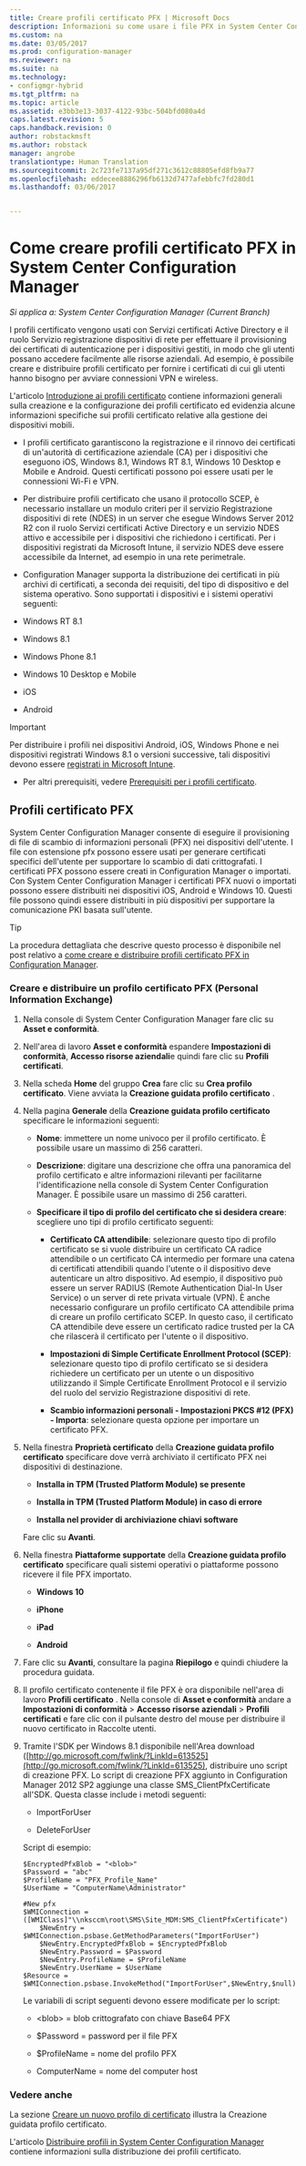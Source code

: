 ```yaml
---
title: Creare profili certificato PFX | Microsoft Docs
description: Informazioni su come usare i file PFX in System Center Configuration Manager per generare i certificati specifici dell&quot;utente che supportano lo scambio di dati crittografati.
ms.custom: na
ms.date: 03/05/2017
ms.prod: configuration-manager
ms.reviewer: na
ms.suite: na
ms.technology:
- configmgr-hybrid
ms.tgt_pltfrm: na
ms.topic: article
ms.assetid: e3bb3e13-3037-4122-93bc-504bfd080a4d
caps.latest.revision: 5
caps.handback.revision: 0
author: robstackmsft
ms.author: robstack
manager: angrobe
translationtype: Human Translation
ms.sourcegitcommit: 2c723fe7137a95df271c3612c88805efd8fb9a77
ms.openlocfilehash: eddecee8886296fb6132d7477afebbfc7fd280d1
ms.lasthandoff: 03/06/2017


---
```

# <a name="how-to-create-pfx-certificate-profiles-in-system-center-configuration-manager"></a>Come creare profili certificato PFX in System Center Configuration Manager

*Si applica a: System Center Configuration Manager (Current Branch)*

I profili certificato vengono usati con Servizi certificati Active Directory e il ruolo Servizio registrazione dispositivi di rete per effettuare il provisioning dei certificati di autenticazione per i dispositivi gestiti, in modo che gli utenti possano accedere facilmente alle risorse aziendali. Ad esempio, è possibile creare e distribuire profili certificato per fornire i certificati di cui gli utenti hanno bisogno per avviare connessioni VPN e wireless.

L'articolo [Introduzione ai profili certificato](../../protect/deploy-use/introduction-to-certificate-profiles.md) contiene informazioni generali sulla creazione e la configurazione dei profili certificato ed evidenzia alcune informazioni specifiche sui profili certificato relative alla gestione dei dispositivi mobili.

- I profili certificato garantiscono la registrazione e il rinnovo dei certificati di un'autorità di certificazione aziendale (CA) per i dispositivi che eseguono iOS, Windows 8.1, Windows RT 8.1, Windows 10 Desktop e Mobile e Android. Questi certificati possono poi essere usati per le connessioni Wi-Fi e VPN.

-  Per distribuire profili certificato che usano il protocollo SCEP, è necessario installare un modulo criteri per il servizio Registrazione dispositivi di rete (NDES) in un server che esegue Windows Server 2012 R2 con il ruolo Servizi certificati Active Directory e un servizio NDES attivo e accessibile per i dispositivi che richiedono i certificati. Per i dispositivi registrati da Microsoft Intune, il servizio NDES deve essere accessibile da Internet, ad esempio in una rete perimetrale.

-  Configuration Manager supporta la distribuzione dei certificati in più archivi di certificati, a seconda dei requisiti, del tipo di dispositivo e del sistema operativo. Sono supportati i dispositivi e i sistemi operativi seguenti:
 -   Windows RT 8.1  
 -   Windows 8.1  
 -   Windows Phone 8.1  
 -   Windows 10 Desktop e Mobile  
 -   iOS  
 -   Android  
 > [!IMPORTANT]  
 >  Per distribuire i profili nei dispositivi Android, iOS, Windows Phone e nei dispositivi registrati Windows 8.1 o versioni successive, tali dispositivi devono essere [registrati in Microsoft Intune](https://technet.microsoft.com/en-us/library/dn646962.aspx).   

- Per altri prerequisiti, vedere [Prerequisiti per i profili certificato](../../protect/plan-design/prerequisites-for-certificate-profiles.md).

## <a name="pfx-certificate-profiles"></a>Profili certificato PFX
System Center Configuration Manager consente di eseguire il provisioning di file di scambio di informazioni personali (PFX) nei dispositivi dell'utente. I file con estensione pfx possono essere usati per generare certificati specifici dell'utente per supportare lo scambio di dati crittografati. I certificati PFX possono essere creati in Configuration Manager o importati. Con System Center Configuration Manager i certificati PFX nuovi o importati possono essere distribuiti nei dispositivi iOS, Android e Windows 10. Questi file possono quindi essere distribuiti in più dispositivi per supportare la comunicazione PKI basata sull'utente.  

> [!TIP]  
>  La procedura dettagliata che descrive questo processo è disponibile nel post relativo a [come creare e distribuire profili certificato PFX in Configuration Manager](http://blogs.technet.com/b/karanrustagi/archive/2015/09/01/how-to-create-and-deploy-pfx-certificate-profiles-in-configuration-manager.aspx).  

### <a name="create-and-deploy-a-personal-information-exchange-pfx-certificate-profile"></a>Creare e distribuire un profilo certificato PFX (Personal Information Exchange)  

1.  Nella console di System Center Configuration Manager fare clic su **Asset e conformità**.  

2.  Nell'area di lavoro **Asset e conformità** espandere **Impostazioni di conformità**, **Accesso risorse aziendali**e quindi fare clic su **Profili certificati**.  

3.  Nella scheda **Home** del gruppo **Crea** fare clic su **Crea profilo certificato**. Viene avviata la **Creazione guidata profilo certificato** .  

4.  Nella pagina **Generale** della **Creazione guidata profilo certificato** specificare le informazioni seguenti:  

    -   **Nome**: immettere un nome univoco per il profilo certificato. È possibile usare un massimo di 256 caratteri.  

    -   **Descrizione**: digitare una descrizione che offra una panoramica del profilo certificato e altre informazioni rilevanti per facilitarne l'identificazione nella console di System Center Configuration Manager. È possibile usare un massimo di 256 caratteri.  

    -   **Specificare il tipo di profilo del certificato che si desidera creare**: scegliere uno tipi di profilo certificato seguenti:  

        -   **Certificato CA attendibile**: selezionare questo tipo di profilo certificato se si vuole distribuire un certificato CA radice attendibile o un certificato CA intermedio per formare una catena di certificati attendibili quando l'utente o il dispositivo deve autenticare un altro dispositivo. Ad esempio, il dispositivo può essere un server RADIUS (Remote Authentication Dial-In User Service) o un server di rete privata virtuale (VPN). È anche necessario configurare un profilo certificato CA attendibile prima di creare un profilo certificato SCEP. In questo caso, il certificato CA attendibile deve essere un certificato radice trusted per la CA che rilascerà il certificato per l'utente o il dispositivo.  

        -   **Impostazioni di Simple Certificate Enrollment Protocol (SCEP)**: selezionare questo tipo di profilo certificato se si desidera richiedere un certificato per un utente o un dispositivo utilizzando il Simple Certificate Enrollment Protocol e il servizio del ruolo del servizio Registrazione dispositivi di rete.  

        -   **Scambio informazioni personali - Impostazioni PKCS #12 (PFX) - Importa**: selezionare questa opzione per importare un certificato PFX.  

5.  Nella finestra **Proprietà certificato** della **Creazione guidata profilo certificato** specificare dove verrà archiviato il certificato PFX nei dispositivi di destinazione.  

    -   **Installa in TPM (Trusted Platform Module) se presente**  

    -   **Installa in TPM (Trusted Platform Module) in caso di errore**  

    -   **Installa nel provider di archiviazione chiavi software**  

     Fare clic su **Avanti**.  

6.  Nella finestra **Piattaforme supportate** della **Creazione guidata profilo certificato** specificare quali sistemi operativi o piattaforme possono ricevere il file PFX importato.  

    -   **Windows 10**  

    -   **iPhone**  

    -   **iPad**  

    -   **Android**  

7.  Fare clic su **Avanti**, consultare la pagina **Riepilogo** e quindi chiudere la procedura guidata.  

8.  Il profilo certificato contenente il file PFX è ora disponibile nell'area di lavoro **Profili certificato** . Nella console di **Asset e conformità** andare a **Impostazioni di conformità** > **Accesso risorse aziendali** > **Profili certificati** e fare clic con il pulsante destro del mouse per distribuire il nuovo certificato in Raccolte utenti.  

9. Tramite l'SDK per Windows 8.1 disponibile nell'Area download ([http://go.microsoft.com/fwlink/?LinkId=613525](http://go.microsoft.com/fwlink/?LinkId=613525), distribuire uno script di creazione PFX. Lo script di creazione PFX aggiunto in Configuration Manager 2012 SP2 aggiunge una classe SMS_ClientPfxCertificate all'SDK. Questa classe include i metodi seguenti:  

    -   ImportForUser  

    -   DeleteForUser  

     Script di esempio:  

    ```  
    $EncryptedPfxBlob = "<blob>"  
    $Password = "abc"  
    $ProfileName = "PFX_Profile_Name"  
    $UserName = "ComputerName\Administrator"  

    #New pfx  
    $WMIConnection = ([WMIClass]"\\nksccm\root\SMS\Site_MDM:SMS_ClientPfxCertificate")  
        $NewEntry = $WMIConnection.psbase.GetMethodParameters("ImportForUser")  
        $NewEntry.EncryptedPfxBlob = $EncryptedPfxBlob  
        $NewEntry.Password = $Password  
        $NewEntry.ProfileName = $ProfileName  
        $NewEntry.UserName = $UserName  
    $Resource = $WMIConnection.psbase.InvokeMethod("ImportForUser",$NewEntry,$null)  

    ```  

     Le variabili di script seguenti devono essere modificate per lo script:  

    -   <blob\> = blob crittografato con chiave Base64 PFX  

    -   $Password = password per il file PFX  

    -   $ProfileName = nome del profilo PFX  

    -   ComputerName = nome del computer host  

### <a name="see-also"></a>Vedere anche
La sezione [Creare un nuovo profilo di certificato](../../protect/deploy-use/create-certificate-profiles.md#create-a-new-certificate-profile) illustra la Creazione guidata profilo certificato.

L'articolo [Distribuire profili in System Center Configuration Manager](../../protect/deploy-use/deploy-wifi-vpn-email-cert-profiles.md) contiene informazioni sulla distribuzione dei profili certificato.

